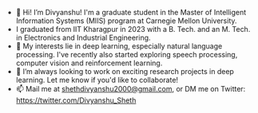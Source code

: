 - 👋 Hi! I’m Divyanshu! I'm a graduate student in the Master of Intelligent Information Systems (MIIS) program at Carnegie Mellon University. 
- I graduated from IIT Kharagpur in 2023 with a B. Tech. and an M. Tech. in Electronics and Industrial Engineering.
- 👀 My interests lie in deep learning, especially natural language processing. I've recently also started exploring speech processing, computer vision and reinforcement learning.
- 🤝 I’m always looking to work on exciting research projects in deep learning. Let me know if you'd like to collaborate!
- 📫 Mail me at shethdivyanshu2000@gmail.com, or DM me on Twitter: https://twitter.com/Divyanshu_Sheth

<!---
DivyanshuSheth/DivyanshuSheth is a ✨ special ✨ repository because its `README.md` (this file) appears on your GitHub profile.
You can click the Preview link to take a look at your changes.
--->
